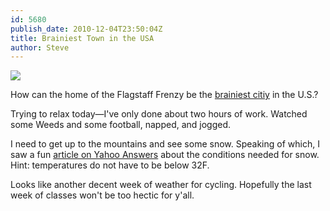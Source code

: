 ```yaml
---
id: 5680
publish_date: 2010-12-04T23:50:04Z
title: Brainiest Town in the USA
author: Steve
---
```

![](http://www.flagstafffrenzy.org/wp-content/uploads/2010/12/beeker.jpg)

How can the home of the Flagstaff Frenzy be the [brainiest citiy](http://www.huffingtonpost.com/2010/12/01/the-10-brainiest-cities-p_n_790503.html#s196031) in the U.S.?

Trying to relax today—I've only done about two hours of work. Watched some Weeds and some football, napped, and jogged.

I need to get up to the mountains and see some snow. Speaking of which, I saw a fun [article on Yahoo Answers](http://answers.yahoo.com/question/index?qid=20101122080911AAB8fK9) about the conditions needed for snow. Hint: temperatures do not have to be below 32F.

Looks like another decent week of weather for cycling. Hopefully the last week of classes won't be too hectic for y'all.